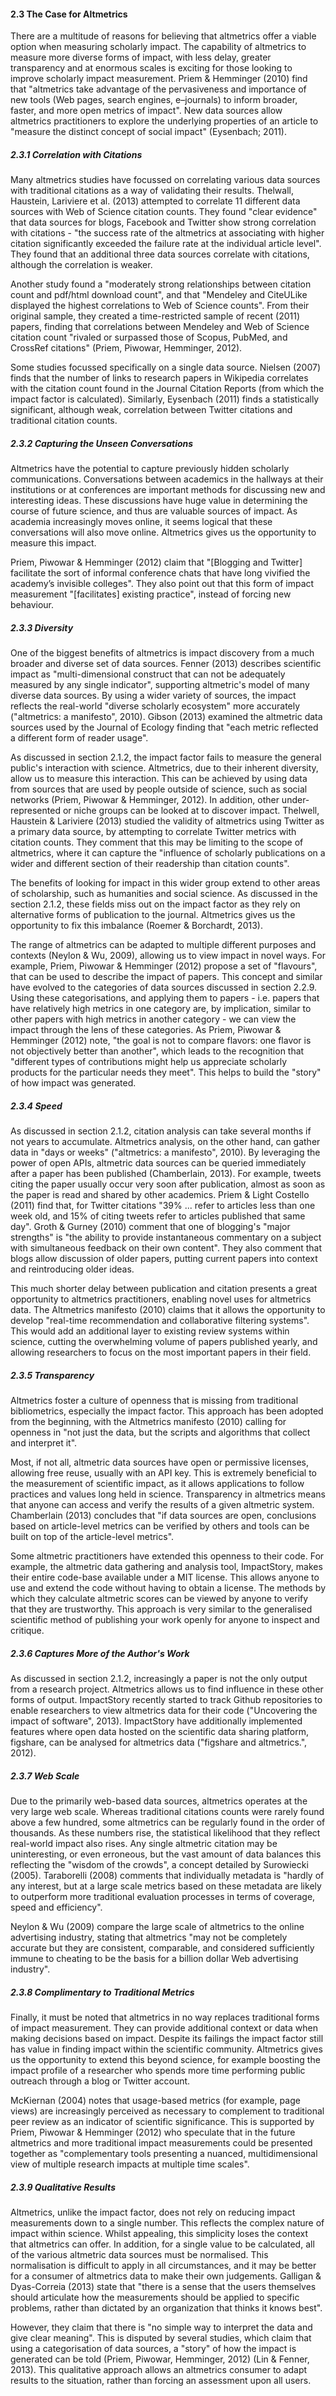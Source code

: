 #### 2.3 The Case for Altmetrics

There are a multitude of reasons for believing that altmetrics offer a viable option when measuring scholarly impact. The capability of altmetrics to measure more diverse forms of impact, with less delay, greater transparency and at enormous scales is exciting for those looking to improve scholarly impact measurement. Priem & Hemminger (2010) find that "altmetrics take advantage of the pervasiveness and importance of new tools (Web pages, search engines, e–journals) to inform broader, faster, and more open metrics of impact". New data sources allow altmetrics practitioners to explore the underlying properties of an article to "measure the distinct concept of social impact" (Eysenbach; 2011).

##### 2.3.1 Correlation with Citations

Many altmetrics studies have focussed on correlating various data sources with traditional citations as a way of validating their results. Thelwall, Haustein, Lariviere et al. (2013) attempted to correlate 11 different data sources with Web of Science citation counts. They found "clear evidence" that data sources for blogs, Facebook and Twitter show strong correlation with citations - "the success rate of the altmetrics at associating with higher citation significantly exceeded the failure rate at the individual article level". They found that an additional three data sources correlate with citations, although the correlation is weaker.

Another study found a "moderately strong relationships between citation count and pdf/html download count", and that "Mendeley and CiteULike displayed the highest correlations to Web of Science counts". From their original sample, they created a time-restricted sample of recent (2011) papers, finding that correlations between Mendeley and Web of Science citation count "rivaled or surpassed those of Scopus, PubMed, and CrossRef citations" (Priem, Piwowar, Hemminger, 2012).

Some studies focussed specifically on a single data source. Nielsen (2007) finds that the number of links to research papers in Wikipedia correlates with the citation count found in the Journal Citation Reports (from which the impact factor is calculated). Similarly, Eysenbach (2011) finds a statistically significant, although weak, correlation between Twitter citations and traditional citation counts.

##### 2.3.2 Capturing the Unseen Conversations

Altmetrics have the potential to capture previously hidden scholarly communications. Conversations between academics in the hallways at their institutions or at conferences are important methods for discussing new and interesting ideas. These discussions have huge value in determining the course of future science, and thus are valuable sources of impact. As academia increasingly moves online, it seems logical that these conversations will also move online. Altmetrics gives us the opportunity to measure this impact.

Priem, Piwowar & Hemminger (2012) claim that "[Blogging and Twitter] facilitate the sort of informal conference chats that have long vivified the academy’s invisible colleges". They also point out that this form of impact measurement "[facilitates] existing practice", instead of forcing new behaviour.

##### 2.3.3 Diversity

One of the biggest benefits of altmetrics is impact discovery from a much broader and diverse set of data sources. Fenner (2013) describes scientific impact as "multi-dimensional construct that can not be adequately measured by any single indicator", supporting altmetric's model of many diverse data sources. By using a wider variety of sources, the impact reflects the real-world "diverse scholarly ecosystem" more accurately ("altmetrics: a manifesto", 2010). Gibson (2013) examined the altmetric data sources used by the Journal of Ecology finding that "each metric reflected a different form of reader usage".

As discussed in section 2.1.2, the impact factor fails to measure the general public's interaction with science. Altmetrics, due to their inherent diversity, allow us to measure this interaction. This can be achieved by using data from sources that are used by people outside of science, such as social networks (Priem, Piwowar & Hemminger, 2012). In addition, other under-represented or niche groups can be looked at to discover impact. Thelwell, Haustein & Lariviere (2013) studied the validity of altmetrics using Twitter as a primary data source, by attempting to correlate Twitter metrics with citation counts. They comment that this may be limiting to the scope of altmetrics, where it can capture the "influence of scholarly publications on a wider and different section of their readership than citation counts".

The benefits of looking for impact in this wider group extend to other areas of scholarship, such as humanities and social science. As discussed in the section 2.1.2, these fields miss out on the impact factor as they rely on alternative forms of publication to the journal. Altmetrics gives us the opportunity to fix this imbalance (Roemer & Borchardt, 2013).

The range of altmetrics can be adapted to multiple different purposes and contexts (Neylon & Wu, 2009), allowing us to view impact in novel ways. For example, Priem, Piwowar & Hemminger (2012) propose a set of "flavours", that can be used to describe the impact of papers. This concept and similar have evolved to the categories of data sources discussed in section 2.2.9. Using these categorisations, and applying them to papers - i.e. papers that have relatively high metrics in one category are, by implication, similar to other papers with high metrics in another category - we can view the impact through the lens of these categories. As Priem, Piwowar & Hemminger (2012) note, "the goal is not to compare flavors: one flavor is not objectively better than another", which leads to the recognition that "different types of contributions might help us appreciate scholarly products for the particular needs they meet". This helps to build the "story" of how impact was generated.

##### 2.3.4 Speed

As discussed in section 2.1.2, citation analysis can take several months if not years to accumulate. Altmetrics analysis, on the other hand, can gather data in "days or weeks" ("altmetrics: a manifesto", 2010). By leveraging the power of open APIs, altmetric data sources can be queried immediately after a paper has been published (Chamberlain, 2013). For example, tweets citing the paper usually occur very soon after publication, almost as soon as the paper is read and shared by other academics. Priem & Light Costello (2011) find that, for Twitter citations "39% ... refer to articles less than one week old, and 15% of citing tweets refer to articles published that same day". Groth & Gurney (2010) comment that one of blogging's "major strengths" is "the ability to provide instantaneous commentary on a subject with simultaneous feedback on their own content". They also comment that blogs allow discussion of older papers, putting current papers into context and reintroducing older ideas.

This much shorter delay between publication and citation presents a great opportunity to altmetrics practitioners, enabling novel uses for altmetrics data. The Altmetrics manifesto (2010) claims that it allows the opportunity to develop "real-time recommendation and collaborative filtering systems". This would add an additional layer to existing review systems within science, cutting the overwhelming volume of papers published yearly, and allowing researchers to focus on the most important papers in their field.

##### 2.3.5 Transparency

Altmetrics foster a culture of openness that is missing from traditional bibliometrics, especially the impact factor. This approach has been adopted from the beginning, with the Altmetrics manifesto (2010) calling for openness in "not just the data, but the scripts and algorithms that collect and interpret it". 

Most, if not all, altmetric data sources have open or permissive licenses, allowing free reuse, usually with an API key. This is extremely beneficial to the measurement of scientific impact, as it allows applications to follow practices and values long held in science. Transparency in altmetrics means that anyone can access and verify the results of a given altmetric system. Chamberlain (2013) concludes that "if data sources are open, conclusions based on article-level metrics can be verified by others and tools can be built on top of the article-level metrics".

Some altmetric practitioners have extended this openness to their code. For example, the altmetric data gathering and analysis tool, ImpactStory, makes their entire code-base available under a MIT license. This allows anyone to use and extend the code without having to obtain a license. The methods by which they calculate altmetric scores can be viewed by anyone to verify that they are trustworthy. This approach is very similar to the generalised scientific method of publishing your work openly for anyone to inspect and critique.

##### 2.3.6 Captures More of the Author's Work

As discussed in section 2.1.2, increasingly a paper is not the only output from a research project. Altmetrics allows us to find influence in these other forms of output. ImpactStory recently started to track Github repositories to enable researchers to view altmetrics data for their code ("Uncovering the impact of software", 2013). ImpactStory have additionally implemented features where open data hosted on the scientific data sharing platform, figshare, can be analysed for altmetrics data ("figshare and altmetrics.", 2012).

##### 2.3.7 Web Scale

Due to the primarily web-based data sources, altmetrics operates at the very large web scale. Whereas traditional citations counts were rarely found above a few hundred, some altmetrics can be regularly found in the order of thousands. As these numbers rise, the statistical likelihood that they reflect real-world impact also rises. Any single altmetric citation may be uninteresting, or even erroneous, but the vast amount of data balances this reflecting the "wisdom of the crowds", a concept detailed by Surowiecki (2005). Taraborelli (2008) comments that individually metadata is "hardly of any interest, but at a large scale metrics based on these metadata are likely to outperform more traditional evaluation processes in terms of coverage, speed and efficiency".

Neylon & Wu (2009) compare the large scale of altmetrics to the online advertising industry, stating that altmetrics "may not be completely accurate but they are consistent, comparable, and considered sufficiently immune to cheating to be the basis for a billion dollar Web advertising industry".

##### 2.3.8 Complimentary to Traditional Metrics

Finally, it must be noted that altmetrics in no way replaces traditional forms of impact measurement. They can provide additional context or data when making decisions based on impact. Despite its failings the impact factor still has value in finding impact within the scientific community. Altmetrics gives us the opportunity to extend this beyond science, for example boosting the impact profile of a researcher who spends more time performing public outreach through a blog or Twitter account.

McKiernan (2004) notes that usage-based metrics (for example, page views) are increasingly perceived as necessary to complement to traditional peer review as an indicator of scientific significance. This is supported by Priem, Piwowar & Hemminger (2012) who speculate that in the future altmetrics and more traditional impact measurements could be presented together as "complementary tools presenting a nuanced, multidimensional view of multiple research impacts at multiple time scales".

##### 2.3.9 Qualitative Results

Altmetrics, unlike the impact factor, does not rely on reducing impact measurements down to a single number. This reflects the complex nature of impact within science. Whilst appealing, this simplicity loses the context that altmetrics can offer. In addition, for a single value to be calculated, all of the various altmetric data sources must be normalised. This normalisation is difficult to apply in all circumstances, and it may be better for a consumer of altmetrics data to make their own judgements. Galligan & Dyas-Correia (2013) state that "there is a sense that the users themselves should articulate how the measurements should be applied to specific problems, rather than dictated by an organization that thinks it knows best".

However, they claim that there is "no simple way to interpret the data and give clear meaning". This is disputed by several studies, which claim that using a categorisation of data sources, a "story" of how the impact is generated can be told (Priem, Piwowar, Hemminger, 2012) (Lin & Fenner, 2013). This qualitative approach allows an altmetrics consumer to adapt results to the situation, rather than forcing an assessment upon all users.

